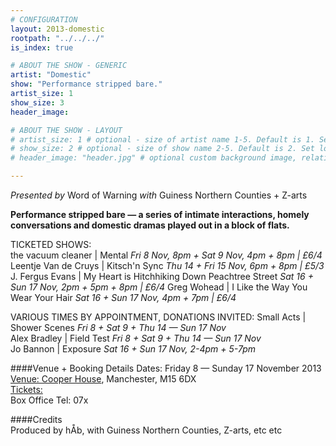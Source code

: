 ```yaml
---
# CONFIGURATION
layout: 2013-domestic
rootpath: "../../../"
is_index: true

# ABOUT THE SHOW - GENERIC
artist: "Domestic"
show: "Performance stripped bare."
artist_size: 1
show_size: 3
header_image:

# ABOUT THE SHOW - LAYOUT
# artist_size: 1 # optional - size of artist name 1-5. Default is 1. Set longer names to lower values
# show_size: 2 # optional - size of show name 2-5. Default is 2. Set longer names to lower values
# header_image: "header.jpg" # optional custom background image, relative to current page

---
```

*Presented by* Word of Warning *with* Guiness Northern Counties + Z-arts       
 
**Performance stripped bare — a series of intimate interactions, homely conversations and domestic dramas played out in a block of flats.**    
        
TICKETED SHOWS:          
the vacuum cleaner | Mental *Fri 8 Nov, 8pm + Sat 9 Nov, 4pm + 8pm | £6/4*
Leentje Van de Cruys | Kitsch'n Sync *Thu 14 + Fri 15 Nov, 6pm + 8pm | £5/3*
J. Fergus Evans | My Heart is Hitchhiking Down Peachtree Street *Sat 16 + Sun 17 Nov, 2pm + 5pm + 8pm | £6/4*
Greg Wohead | I Like the Way You Wear Your Hair *Sat 16 + Sun 17 Nov, 4pm + 7pm | £6/4*

VARIOUS TIMES BY APPOINTMENT, DONATIONS INVITED:
Small Acts | Shower Scenes *Fri 8 + Sat 9 + Thu 14 — Sun 17 Nov*    
Alex Bradley | Field Test *Fri 8 + Sat 9 + Thu 14 — Sun 17 Nov*       
Jo Bannon | Exposure *Sat 16 + Sun 17 Nov, 2-4pm + 5-7pm*       

        
####Venue + Booking Details
Dates: Friday 8 — Sunday 17 November 2013    
[Venue: Cooper House](), Manchester, M15 6DX    
[Tickets:]()    
Box Office Tel: 07x
        
####Credits         
Produced by hÅb, with Guiness Northern Counties, Z-arts, etc etc
